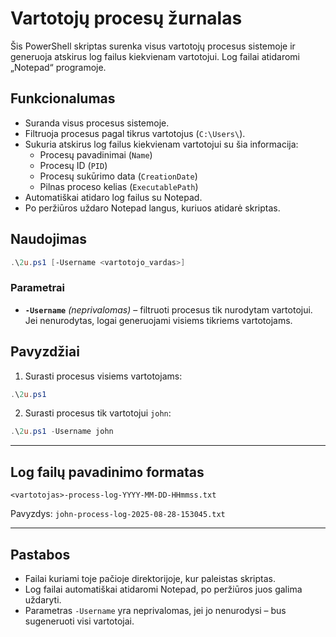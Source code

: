 # Vartotojų procesų žurnalas
Šis PowerShell skriptas surenka visus vartotojų procesus sistemoje ir generuoja atskirus log failus kiekvienam vartotojui. Log failai atidaromi „Notepad“ programoje.  



## Funkcionalumas

- Suranda visus procesus sistemoje.  
- Filtruoja procesus pagal tikrus vartotojus (`C:\Users\`).  
- Sukuria atskirus log failus kiekvienam vartotojui su šia informacija:  
  - Procesų pavadinimai (`Name`)  
  - Procesų ID (`PID`)  
  - Procesų sukūrimo data (`CreationDate`)  
  - Pilnas proceso kelias (`ExecutablePath`)  
- Automatiškai atidaro log failus su Notepad.  
- Po peržiūros uždaro Notepad langus, kuriuos atidarė skriptas.  



## Naudojimas

```powershell
.\2u.ps1 [-Username <vartotojo_vardas>]
```

### Parametrai

- **`-Username`** *(neprivalomas)* – filtruoti procesus tik nurodytam vartotojui.  
  Jei nenurodytas, logai generuojami visiems tikriems vartotojams.  



## Pavyzdžiai

1. Surasti procesus visiems vartotojams:

```powershell
.\2u.ps1
```

2. Surasti procesus tik vartotojui `john`:

```powershell
.\2u.ps1 -Username john
```

---

## Log failų pavadinimo formatas

```
<vartotojas>-process-log-YYYY-MM-DD-HHmmss.txt
```

Pavyzdys: `john-process-log-2025-08-28-153045.txt`

---


## Pastabos

- Failai kuriami toje pačioje direktorijoje, kur paleistas skriptas.  
- Log failai automatiškai atidaromi Notepad, po peržiūros juos galima uždaryti.  
- Parametras `-Username` yra neprivalomas, jei jo nenurodysi – bus sugeneruoti visi vartotojai.  
